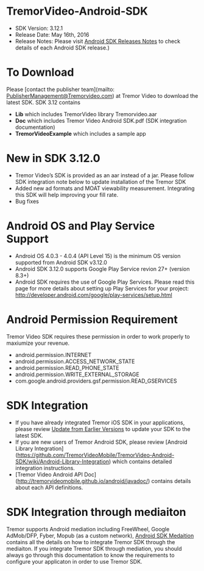 # TremorVideo-Android-SDK
- SDK Version: 3.12.1
- Release Date: May 16th, 2016
- Release Notes: Please visit [Android SDK Releases Notes](https://github.com/TremorVideoMobile/TremorVideo-Android-SDK/wiki/Android-SDK-Release-Notes) to check details of each Android SDK release.)

# To Download
Please [contact the publisher team](mailto: PublisherManagement@Tremorvideo.com)  at Tremor Video to download the latest SDK. SDK 3.12 contains
- **Lib** which includes TremorVideo library Tremorvideo.aar
- **Doc** which includes Tremor Video Android SDK.pdf (SDK integration documentation)
- **TremorVideoExample** which includes a sample app

# New in SDK 3.12.0
- Tremor Video’s SDK is provided as an aar instead of a jar. Please follow SDK integration note below to update installation of the Tremor SDK
- Added new ad formats and MOAT viewability measurement. Integrating this SDK will help improving your fill rate.
- Bug fixes

# Android OS and Play Service Support
- Android OS 4.0.3 - 4.0.4 (API Level 15) is the minimum OS version supported from Android SDK v3.12.0
- Android SDK 3.12.0 supports Google Play Service revion 27+ (version 8.3+)
- Android SDK requires the use of Google Play Services. Please read this page for more details about setting up Play Services for your project: http://developer.android.com/google/play-services/setup.html

# Android Permission Requirement
Tremor Video SDK requires these permission in order to work properly to maxiumize your revenue.
- android.permission.INTERNET
- android.permission.ACCESS_NETWORK_STATE
- android.permission.READ_PHONE_STATE
- android.permission.WRITE_EXTERNAL_STORAGE
- com.google.android.providers.gsf.permission.READ_GSERVICES


# SDK Integration
- If you have already integrated Tremor iOS SDK in your applications, please review [Update from Earlier Versions](https://github.com/TremorVideoMobile/TremorVideo-Android-SDK/wiki/Updating-from-Earlier-Versions) to update your SDK to the latest SDK.
- If you are new users of Tremor Android SDK, please review [Android Library Integration] (https://github.com/TremorVideoMobile/TremorVideo-Android-SDK/wiki/Android-Library-Integration) which contains detailed integration instructions.
- [Tremor Video Android API Doc] (http://tremorvideomobile.github.io/android/javadoc/) contains details about each API definitions.

# SDK Integration through mediaiton
Tremor supports Android mediation including FreeWheel, Google AdMob/DFP, Fyber, Mopub (as a custom network), [Android SDK Medaition](https://github.com/TremorVideoMobile/TremorVideo-Android-SDK/wiki/Android-SDK-Mediation) contains all the details on how to integrate Tremor SDK through the mediaiton. If you integrate Tremor SDK through mediation, you should always go through this documentation to know the requirements to configure your applicaton in order to use Tremor SDK.
